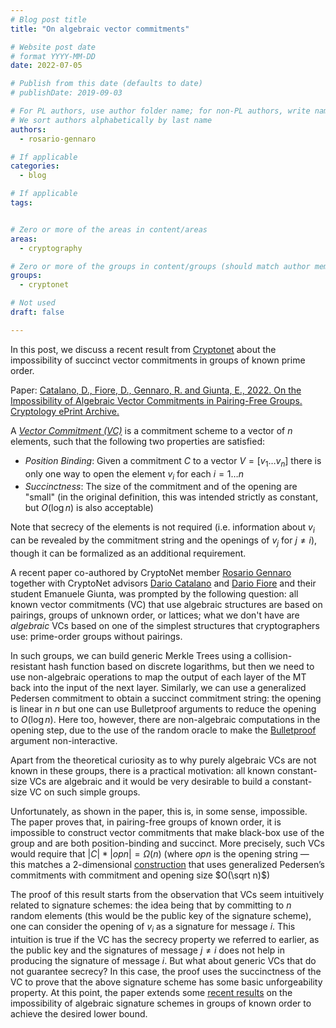 ```yaml
---
# Blog post title
title: "On algebraic vector commitments"

# Website post date
# format YYYY-MM-DD
date: 2022-07-05

# Publish from this date (defaults to date)
# publishDate: 2019-09-03

# For PL authors, use author folder name; for non-PL authors, write name as in paper within ""
# We sort authors alphabetically by last name
authors:
  - rosario-gennaro

# If applicable
categories:
  - blog

# If applicable
tags:


# Zero or more of the areas in content/areas
areas:
  - cryptography

# Zero or more of the groups in content/groups (should match author membership)
groups:
  - cryptonet

# Not used
draft: false

---
```


In this post, we discuss a recent result from [Cryptonet](/groups/cryptonetlab/) about the impossibility of succinct vector commitments in groups of known prime order.

<!--more-->

Paper: [Catalano, D., Fiore, D., Gennaro, R. and Giunta, E., 2022. On the Impossibility of Algebraic Vector Commitments in Pairing-Free Groups. Cryptology ePrint Archive.](/publications/on-the-impossibility-of-algebraic-vector-commitments-in-pairing-free-groups/)

A *[Vector Commitment (VC)](https://eprint.iacr.org/2011/495)* is a commitment scheme to a vector of $n$ elements, such that the following two properties are satisfied:
- *Position Binding*: Given a commitment $C$ to a vector $V=[v_1 \ldots v_n]$ there is only one way to open the element $v_i$ for each $i=1\ldots n$
- *Succinctness*: The size of the commitment and of the opening are "small" (in the original definition, this was intended strictly as constant, but $O(\log n)$ is also acceptable)

Note that secrecy of the elements is not required (i.e. information about $v_i$ can be revealed by the commitment string and the openings of $v_j$ for $j \neq i$), though it can be formalized as an additional requirement.

A recent paper co-authored by CryptoNet member [Rosario Gennaro](/authors/rosario-gennaro/) together with CryptoNet advisors [Dario Catalano](https://catalano.dmi.unict.it/) and [Dario Fiore](https://www.dariofiore.it/) and their student Emanuele Giunta, was prompted by the following question: all known vector commitments (VC) that use algebraic structures are based on pairings, groups of unknown order, or lattices; what we don't have are *algebraic* VCs based on one of the simplest structures that cryptographers use: prime-order groups without pairings.

In such groups, we can build generic Merkle Trees using a collision-resistant hash function based on discrete logarithms, but then we need to use non-algebraic operations to map the output of each layer of the MT back into the input of the next layer. Similarly, we can use a generalized Pedersen commitment to obtain a succinct commitment string: the opening is linear in $n$ but one can use Bulletproof arguments to reduce the opening to $O(\log n)$. Here too, however, there are non-algebraic computations in the opening step, due to the use of the random oracle to make the [Bulletproof](https://eprint.iacr.org/2017/1066) argument non-interactive.

Apart from the theoretical curiosity as to why purely algebraic VCs are not known in these groups, there is a practical motivation: all known constant-size VCs are algebraic and it would be very desirable to build a constant-size VC on such simple groups.

Unfortunately, as shown in the paper, this is, in some sense, impossible. The paper proves that, in pairing-free groups of known order, it is impossible to construct vector commitments that make black-box use of the group and are both position-binding and succinct. More precisely, such VCs would require that $|C| * |opn|=\Omega(n)$ (where $opn$ is the opening string — this matches a 2-dimensional [construction](http://www0.cs.ucl.ac.uk/staff/J.Groth/MinimalShuffle.pdf) that uses generalized Pedersen’s commitments with commitment and opening size $O(\sqrt n)$)

The proof of this result starts from the observation that VCs seem intuitively related to signature schemes: the idea being that by committing to $n$ random elements (this would be the public key of the signature scheme), one can consider the opening of $v_i$ as a signature for message $i$. This intuition is true if the VC has the secrecy property we referred to earlier, as the public key and the signatures of message $j\neq i$ does not help in producing the signature of message $i$. But what about generic VCs that do not guarantee secrecy? In this case, the proof uses the succinctness of the VC to prove that the above signature scheme has some basic unforgeability property. At this point, the paper extends some [recent results](https://eprint.iacr.org/2021/738) on the impossibility of algebraic signature schemes in groups of known order to achieve the desired lower bound.
